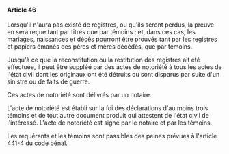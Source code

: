 #### Article 46

Lorsqu'il n'aura pas existé de registres, ou qu'ils seront perdus, la preuve en sera reçue tant par titres que par témoins ; et, dans ces cas, les mariages, naissances et décès pourront être prouvés tant par les registres et papiers émanés des pères et mères décédés, que par témoins.

Jusqu'à ce que la reconstitution ou la restitution des registres ait été effectuée, il peut être suppléé par des actes de notoriété à tous les actes de l'état civil dont les originaux ont été détruits ou sont disparus par suite d'un sinistre ou de faits de guerre.

Ces actes de notoriété sont délivrés par un notaire.

L'acte de notoriété est établi sur la foi des déclarations d'au moins trois témoins et de tout autre document produit qui attestent de l'état civil de l'intéressé. L'acte de notoriété est signé par le notaire et par les témoins.

Les requérants et les témoins sont passibles des peines prévues à l'article 441-4 du code pénal.

